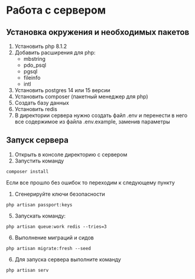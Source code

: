 # Работа с сервером

## Установка окружения и необходимых пакетов

1. Установить php 8.1.2
2. Добавить расширения для php:
   - mbstring
   - pdo_psql
   - pgsql
   - fileinfo
   - intl
3. Установить postgres 14 или 15 версии
4. Установить composer (пакетный менеджер для php)
5. Создать базу данных
6. Установить redis
7. В директории сервера нужно создать файл .env и перенести в него все содержимое из файла .env.example, заменив параметры 

## Запуск сервера

1. Открыть в консоле директорию с сервером
2. Запустить команду

```
composer install
```

Если все прошло без ошибок то переходим к следующему пункту

1. Сгенерируйте ключи безопасности
```
php artisan passport:keys
```

5. Запускать команду:
```
php artisan queue:work redis --tries=3
```
6. Выполнение миграций и сидов
```
php artisan migrate:fresh --seed
```

6.  Для запуска сервера выполните команду
```
php artisan serv
```